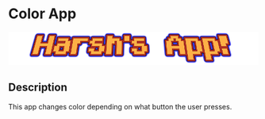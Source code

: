 # Color App

![alt tag](https://raw.githubusercontent.com/harshbilodiya/color_app/master/Color%20App/Assets.xcassets/Harshs-App.imageset/Harshs-App.png)

## Description
This app changes color depending on what button the user presses.
